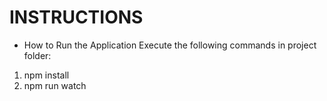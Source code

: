 # INSTRUCTIONS

* How to Run the Application
Execute the following commands in project folder:

1. npm install
2. npm run watch
